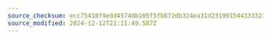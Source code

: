 ```yaml
---
source_checksum: ecc75418f9edd4574db105f5fb872db324ea31d23199154433332179e6fb551b
source_modified: 2024-12-12T21:11:49.587Z
---
```


